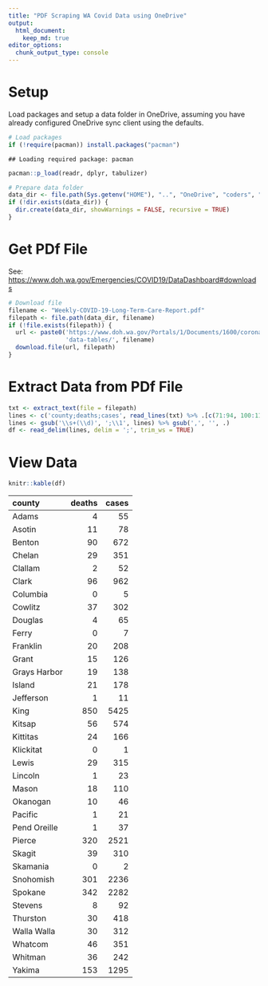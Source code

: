 ```yaml
---
title: "PDF Scraping WA Covid Data using OneDrive"
output: 
  html_document:
    keep_md: true
editor_options: 
  chunk_output_type: console
---
```


# Setup

Load packages and setup a data folder in OneDrive, assuming you have already configured OneDrive sync client using the defaults.


```r
# Load packages
if (!require(pacman)) install.packages("pacman")
```

```
## Loading required package: pacman
```

```r
pacman::p_load(readr, dplyr, tabulizer)

# Prepare data folder
data_dir <- file.path(Sys.getenv("HOME"), "..", "OneDrive", "coders", "data")
if (!dir.exists(data_dir)) {
  dir.create(data_dir, showWarnings = FALSE, recursive = TRUE)
}
```

# Get PDf File

See: https://www.doh.wa.gov/Emergencies/COVID19/DataDashboard#downloads


```r
# Download file
filename <- "Weekly-COVID-19-Long-Term-Care-Report.pdf"
filepath <- file.path(data_dir, filename)
if (!file.exists(filepath)) {
  url <- paste0('https://www.doh.wa.gov/Portals/1/Documents/1600/coronavirus/',
                'data-tables/', filename)
  download.file(url, filepath)
}
```

# Extract Data from PDf File


```r
txt <- extract_text(file = filepath)
lines <- c('county;deaths;cases', read_lines(txt) %>% .[c(71:94, 100:111)])
lines <- gsub('\\s+(\\d)', ';\\1', lines) %>% gsub(',', '', .)
df <- read_delim(lines, delim = ';', trim_ws = TRUE)
```

# View Data


```r
knitr::kable(df)
```



|county       | deaths| cases|
|:------------|------:|-----:|
|Adams        |      4|    55|
|Asotin       |     11|    78|
|Benton       |     90|   672|
|Chelan       |     29|   351|
|Clallam      |      2|    52|
|Clark        |     96|   962|
|Columbia     |      0|     5|
|Cowlitz      |     37|   302|
|Douglas      |      4|    65|
|Ferry        |      0|     7|
|Franklin     |     20|   208|
|Grant        |     15|   126|
|Grays Harbor |     19|   138|
|Island       |     21|   178|
|Jefferson    |      1|    11|
|King         |    850|  5425|
|Kitsap       |     56|   574|
|Kittitas     |     24|   166|
|Klickitat    |      0|     1|
|Lewis        |     29|   315|
|Lincoln      |      1|    23|
|Mason        |     18|   110|
|Okanogan     |     10|    46|
|Pacific      |      1|    21|
|Pend Oreille |      1|    37|
|Pierce       |    320|  2521|
|Skagit       |     39|   310|
|Skamania     |      0|     2|
|Snohomish    |    301|  2236|
|Spokane      |    342|  2282|
|Stevens      |      8|    92|
|Thurston     |     30|   418|
|Walla Walla  |     30|   312|
|Whatcom      |     46|   351|
|Whitman      |     36|   242|
|Yakima       |    153|  1295|
